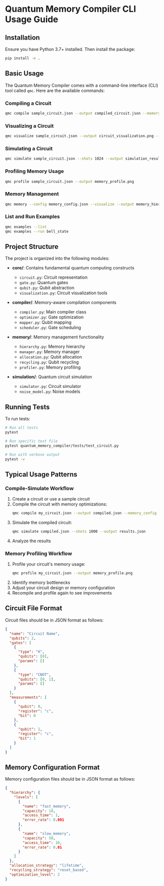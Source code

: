 # Quantum Memory Compiler CLI Usage Guide

## Installation

Ensure you have Python 3.7+ installed. Then install the package:

```bash
pip install -e .
```

## Basic Usage

The Quantum Memory Compiler comes with a command-line interface (CLI) tool called `qmc`. Here are the available commands:

### Compiling a Circuit

```bash
qmc compile sample_circuit.json --output compiled_circuit.json --memory_config memory_config.json --verbose
```

### Visualizing a Circuit

```bash
qmc visualize sample_circuit.json --output circuit_visualization.png --memory
```

### Simulating a Circuit

```bash
qmc simulate sample_circuit.json --shots 1024 --output simulation_results.json
```

### Profiling Memory Usage

```bash
qmc profile sample_circuit.json --output memory_profile.png
```

### Memory Management

```bash
qmc memory --config memory_config.json --visualize --output memory_hierarchy.png
```

### List and Run Examples

```bash
qmc examples --list
qmc examples --run bell_state
```

## Project Structure

The project is organized into the following modules:

- **core/**: Contains fundamental quantum computing constructs
  - `circuit.py`: Circuit representation
  - `gate.py`: Quantum gates
  - `qubit.py`: Qubit abstraction
  - `visualization.py`: Circuit visualization tools

- **compiler/**: Memory-aware compilation components
  - `compiler.py`: Main compiler class
  - `optimizer.py`: Gate optimization
  - `mapper.py`: Qubit mapping
  - `scheduler.py`: Gate scheduling

- **memory/**: Memory management functionality  
  - `hierarchy.py`: Memory hierarchy
  - `manager.py`: Memory manager
  - `allocation.py`: Qubit allocation
  - `recycling.py`: Qubit recycling
  - `profiler.py`: Memory profiling

- **simulation/**: Quantum circuit simulation
  - `simulator.py`: Circuit simulator
  - `noise_model.py`: Noise models

## Running Tests

To run tests:

```bash
# Run all tests
pytest

# Run specific test file
pytest quantum_memory_compiler/tests/test_circuit.py

# Run with verbose output
pytest -v
```

## Typical Usage Patterns

### Compile-Simulate Workflow

1. Create a circuit or use a sample circuit
2. Compile the circuit with memory optimizations:
   ```bash
   qmc compile my_circuit.json --output compiled.json --memory_config memory_config.json --verbose
   ```
3. Simulate the compiled circuit:
   ```bash
   qmc simulate compiled.json --shots 1000 --output results.json
   ```
4. Analyze the results

### Memory Profiling Workflow

1. Profile your circuit's memory usage:
   ```bash
   qmc profile my_circuit.json --output memory_profile.png
   ```
2. Identify memory bottlenecks
3. Adjust your circuit design or memory configuration
4. Recompile and profile again to see improvements

## Circuit File Format

Circuit files should be in JSON format as follows:

```json
{
  "name": "Circuit Name",
  "qubits": 2,
  "gates": [
    {
      "type": "H",
      "qubits": [0],
      "params": []
    },
    {
      "type": "CNOT",
      "qubits": [0, 1],
      "params": []
    }
  ],
  "measurements": [
    {
      "qubit": 0,
      "register": "c",
      "bit": 0
    },
    {
      "qubit": 1,
      "register": "c",
      "bit": 1
    }
  ]
}
```

## Memory Configuration Format

Memory configuration files should be in JSON format as follows:

```json
{
  "hierarchy": {
    "levels": [
      {
        "name": "fast_memory",
        "capacity": 10,
        "access_time": 1,
        "error_rate": 0.001
      },
      {
        "name": "slow_memory",
        "capacity": 50,
        "access_time": 10,
        "error_rate": 0.01
      }
    ]
  },
  "allocation_strategy": "lifetime",
  "recycling_strategy": "reset_based",
  "optimization_level": 2
}
``` 